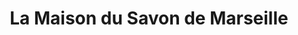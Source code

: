 ---
title: "La Maison du Savon de Marseille"
url: /rouen/la-maison-du-savon-de-marseille/
shop: beauté
---